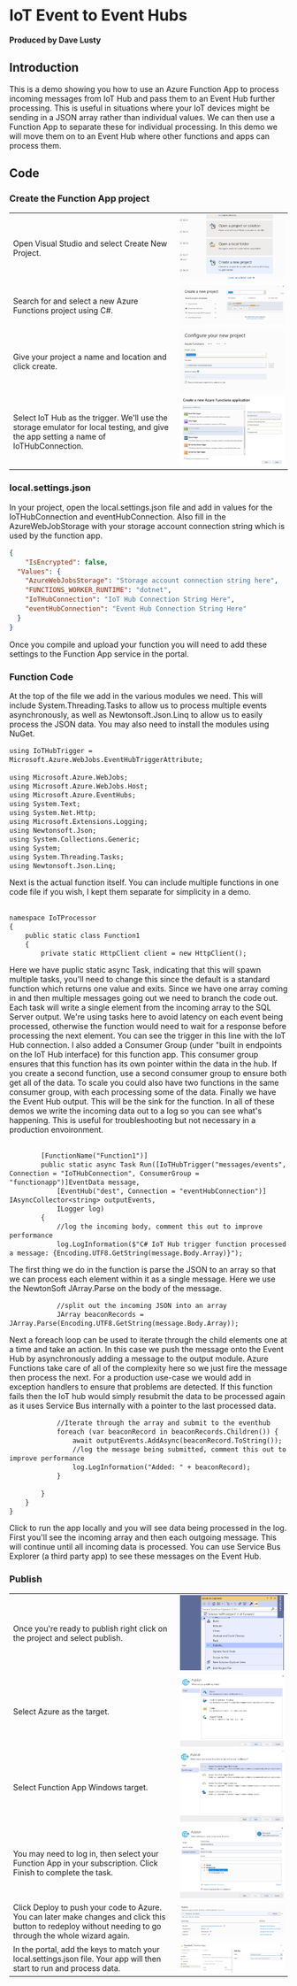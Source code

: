 # IoT Event to Event Hubs

**Produced by Dave Lusty**

## Introduction

This is a demo showing you how to use an Azure Function App to process incoming messages from IoT Hub and pass them to an Event Hub further processing. This is useful in situations where your IoT devices might be sending in a JSON array rather than individual values. We can then use a Function App to separate these for individual processing. In this demo we will move them on to an Event Hub where other functions and apps can process them.

## Code

### Create the Function App project

<table>
<tr>
<td width="60%">Open Visual Studio and select Create New Project.</td>
<td width="40%"><img src="images/newProject.png" /></td>
</tr>
<tr>
<td width="60%">Search for and select a new Azure Functions project using C#.</td>
<td width="40%"><img src="images/newFunctionApp.png" /></td>
</tr>
<tr>
<td width="60%">Give your project a name and location and click create.</td>
<td width="40%"><img src="images/newProjectName.png" /></td>
</tr>
<tr>
<td width="60%">Select IoT Hub as the trigger. We'll use the storage emulator for local testing, and give the app setting a name of IoTHubConnection.</td>
<td width="40%"><img src="images/trigger.png" /></td>
</tr>
</table>

### local.settings.json

In your project, open the local.settings.json file and add in values for the IoTHubConnection and eventHubConnection. Also fill in the AzureWebJobStorage with your storage account connection string which is used by the function app.

```JSON
{
    "IsEncrypted": false,
  "Values": {
    "AzureWebJobsStorage": "Storage account connection string here",
    "FUNCTIONS_WORKER_RUNTIME": "dotnet",
    "IoTHubConnection": "IoT Hub Connection String Here",
    "eventHubConnection": "Event Hub Connection String Here"
  }
}
```

Once you compile and upload your function you will need to add these settings to the Function App service in the portal.

### Function Code

At the top of the file we add in the various modules we need. This will include System.Threading.Tasks to allow us to process multiple events asynchronously, as well as Newtonsoft.Json.Linq to allow us to easily process the JSON data. You may also need to install the modules using NuGet.

```CSHARP
using IoTHubTrigger = Microsoft.Azure.WebJobs.EventHubTriggerAttribute;

using Microsoft.Azure.WebJobs;
using Microsoft.Azure.WebJobs.Host;
using Microsoft.Azure.EventHubs;
using System.Text;
using System.Net.Http;
using Microsoft.Extensions.Logging;
using Newtonsoft.Json;
using System.Collections.Generic;
using System;
using System.Threading.Tasks;
using Newtonsoft.Json.Linq;
```

Next is the actual function itself. You can include multiple functions in one code file if you wish, I kept them separate for simplicity in a demo.

```CSHARP

namespace IoTProcessor
{
    public static class Function1
    {
        private static HttpClient client = new HttpClient();
```

Here we have puplic static async Task, indicating that this will spawn multiple tasks, you'll need to change this since the default is a standard function which returns one value and exits. Since we have one array coming in and then multiple messages going out we need to branch the code out. Each task will write a single element from the incoming array to the SQL Server output. We're using tasks here to avoid latency on each event being processed, otherwise the function would need to wait for a response before processing the next element.
You can see the trigger in this line with the IoT Hub connection. I also added a Consumer Group (under "built in endpoints on the IoT Hub interface) for this function app. This consumer group ensures that this function has its own pointer within the data in the hub. If you create a second function, use a second consumer group to ensure both get all of the data. To scale you could also have two functions in the same consumer group, with each processing some of the data. 
Finally we have the Event Hub output. This will be the sink for the function.
In all of these demos we write the incoming data out to a log so you can see what's happening. This is useful for troubleshooting but not necessary in a production envoironment.

```CSHARP

        [FunctionName("Function1")]
        public static async Task Run([IoTHubTrigger("messages/events", Connection = "IoTHubConnection", ConsumerGroup = "functionapp")]EventData message,
            [EventHub("dest", Connection = "eventHubConnection")] IAsyncCollector<string> outputEvents, 
            ILogger log)
        {
            //log the incoming body, comment this out to improve performance
            log.LogInformation($"C# IoT Hub trigger function processed a message: {Encoding.UTF8.GetString(message.Body.Array)}");
```

The first thing we do in the function is parse the JSON to an array so that we can process each element within it as a single message. Here we use the NewtonSoft JArray.Parse on the body of the message.

```CSHARP
            //split out the incoming JSON into an array
            JArray beaconRecords = JArray.Parse(Encoding.UTF8.GetString(message.Body.Array));
```

Next a foreach loop can be used to iterate through the child elements one at a time and take an action. In this case we push the message onto the Event Hub by asynchronously adding a message to the output module. Azure Functions take care of all of the complexity here so we just fire the message then process the next. For a production use-case we would add in exception handlers to ensure that problems are detected. If this function fails then the IoT hub would simply resubmit the data to be processed again as it uses Service Bus internally with a pointer to the last processed data.

```CSHARP
            //Iterate through the array and submit to the eventhub
            foreach (var beaconRecord in beaconRecords.Children()) {
                await outputEvents.AddAsync(beaconRecord.ToString());
                //log the message being submitted, comment this out to improve performance
                log.LogInformation("Added: " + beaconRecord);
            }

        }
    }
}
```

Click to run the app locally and you will see data being processed in the log. First you'll see the incoming array and then each outgoing message. This will continue until all incoming data is processed. You can use Service Bus Explorer (a third party app) to see these messages on the Event Hub.

### Publish

<table>
<tr>
<td width="60%">Once you're ready to publish right click on the project and select publish.</td>
<td width="40%"><img src="images/publishApp.png" /></td>
</tr>
<tr>
<td width="60%">Select Azure as the target.</td>
<td width="40%"><img src="images/targetAzure.png" /></td>
</tr>
<tr>
<td width="60%">Select Function App Windows target.</td>
<td width="40%"><img src="images/targetWindows.png" /></td>
</tr>
<tr>
<td width="60%">You may need to log in, then select your Function App in your subscription. Click Finish to complete the task.</td>
<td width="40%"><img src="images/publishTarget.png" /></td>
</tr>
<tr>
<td width="60%">Click Deploy to push your code to Azure. You can later make changes and click this button to redeploy without needing to go through the whole wizard again.</td>
<td width="40%"><img src="images/Publish.png" /></td>
</tr>
<tr>
<td width="60%">In the portal, add the keys to match your local.settings.json file. Your app will then start to run and process data.</td>
<td width="40%"><img src="images/AddKeys.png" /></td>
</tr>
</table>